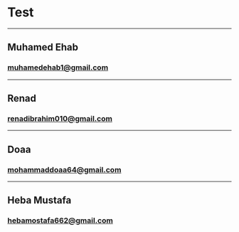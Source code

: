 # Test

---

## Muhamed Ehab

### muhamedehab1@gmail.com

---

## Renad 

### renadibrahim010@gmail.com

---

## Doaa 

### mohammaddoaa64@gmail.com

---

## Heba Mustafa
### hebamostafa662@gmail.com
